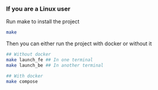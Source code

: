 ### If you are a Linux user

Run make to install the project

```bash
make
```

Then you can either run the project with docker or without it

```bash
## Without docker
make launch_fe ## In one terminal
make launch_be ## In another terminal

## With docker
make compose
```